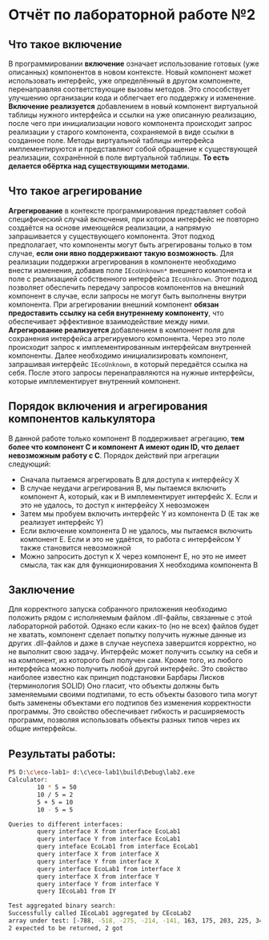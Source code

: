 # Отчёт по лабораторной работе №2

## Что такое включение
В программировании **включение** означает использование готовых (уже описанных) компонентов в новом контексте. Новый компонент может использовать интерфейс, уже определённый в другом компоненте, перенаправляя соответствующие вызовы методов. Это способствует улучшению организации кода и облегчает его поддержку и изменение. **Включение реализуется** добавлением в новый компонент виртуальной таблицы нужного интерфейса и ссылки на уже описанную реализацию, после чего при инициализации нового компонента происходит запрос реализации у старого компонента, сохраняемой в виде ссылки в созданное поле. Методы виртуальной таблицы интерфейса имплементируются и представляют собой обращение к существующей реализации, сохранённой в поле виртуальной таблицы. **То есть делается обёртка над существующими методами.**
## Что такое агрегирование
**Агрегирование** в контексте программирования представляет собой специфический случай включения, при котором интерфейс не повторно создаётся на основе имеющейся реализации, а напрямую запрашивается у существующего компонента. Этот подход предполагает, что компоненты могут быть агрегированы только в том случае, **если они явно поддерживают такую возможность**. Для реализации поддержки агрегирования в компоненте необходимо внести изменения, добавив поле `IEcoUnknown*` внешнего компонента и поле с реализацией собственного интерфейса `IEcoUnknown`. Этот подход позволяет обеспечить передачу запросов компонентов на внешний компонент в случае, если запросы не могут быть выполнены внутри компонента. При агрегировании внешний компонент **обязан предоставить ссылку на себя внутреннему компоненту**, что обеспечивает эффективное взаимодействие между ними. **Агрегирование реализуется** добавлением в компонент поля для сохранения интерфейса агрегируемого компонента. Через это поле происходит запрос к имплементированным интерфейсам внутренней компоненты. Далее необходимо инициализировать компонент, запрашивая интерфейс `IEcoUnknown`, в который передаётся ссылка на себя. После этого запросы перенаправляются на нужные интерфейсы, которые имплементирует внутренний компонент. 


## Порядок включения и агрегирования компонентов калькулятора
В данной работе только компонент B поддерживает агрегацию, **тем более что компонент C и компонент A имеют один ID, что делает невозможным работу с C**. Порядок действий при агрегации следующий:
-	Сначала пытаемся агрегировать B для доступа к интерфейсу X
-	В случае неудачи агрегирования B, мы пытаемся включить компонент A, который, как и B имплементирует интерфейс X. Если и это не удалось, то доступ к интерфейсу X невозможен
-	Затем мы пробуем включить интерфейс Y из компонента D (E так же реализует интерфейс Y)
-	Если включение компонента D не удалось, мы пытаемся включить компонент E. Если и это не удаётся, то работа с интерфейсом Y также становится невозможной
-	Можно запросить доступ к X через компонент E, но это не имеет смысла, так как для функционирования X необходима компонента B
## Заключение
Для корректного запуска собранного приложения необходимо положить рядом с исполняемым файлом .dll-файлы, связанные с этой лабораторной работой. Однако если каких-то (но не всех) файлов будет не хватать, компонент сделает попытку получить нужные данные из других .dll-файлов и даже в случае неуспеха завершится корректно, но не выполнит свою задачу. Интерфейс может получить ссылку на себя и на компонент, из которого был получен сам. Кроме того, из любого интерфейса можно получить любой другой интерфейс. Это свойство наиболее известно как принцип подстановки Барбары Лисков (терминология SOLID) Оно гласит, что объекты должны быть заменяемыми своими подтипами, то есть объекты базового типа могут быть заменены объектами его подтипов без изменения корректности программы. Это свойство обеспечивает гибкость и расширяемость программ, позволяя использовать объекты разных типов через их общие интерфейсы.
## Результаты работы:
```sh
PS D:\c\eco-lab1> d:\c\eco-lab1\build\Debug\lab2.exe
Calculator:
        10 * 5 = 50
        10 / 5 = 2
        5 + 5 = 10
        10 - 5 = 5

Queries to different interfaces:
        query interface X from interface EcoLab1
        query interface Y from interface EcoLab1
        query inteface EcoLab1 from interface EcoLab1
        query interface X from interface X
        query interface Y from interface X
        query interface EcoLab1 from interface X
        query interface X from interface Y
        query interface Y from interface Y
        query IEcoLab1 from IY

Test aggregated binary search:
Successfully called IEcoLab1 aggregated by CEcoLab2
array under test: [-788, -518, -275, -214, -141, 163, 175, 203, 225, 348, 425, 485, 599, 645, 718]
2 expected to be returned, 2 got
```

